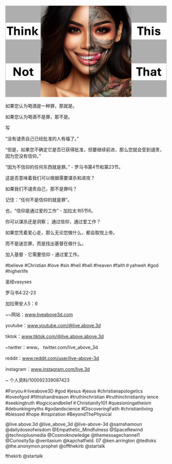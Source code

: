 ![Video cover image](../cover.jpg "cover photo")

如果您认为喝酒是一种罪，那就是。

如果您认为喝酒不是罪，那不是。

写

“没有谴责自己已经批准的人有福了。”

“但是，如果您不确定它是否已获得批准，但要继续前进，那么您就会受到谴责，因为您没有信仰。”

“因为不信仰的任何东西就是罪。” - 罗马书第4节和第23节。

这是否意味着我们可以根据需要谋杀和进攻？

如果我们不谴责自己，那不是罪吗？

记住：“任何不是信仰的就是罪”。

也，“信仰是通过爱的工作”  - 加拉太书5节6。

你可以谋杀还是洞察； 通过信仰，通过爱工作？

如果您凭着爱心走，那么无论您做什么，都会取悦上帝。

而不是迷恋罪，而是找出基督在做什么。

加入基督 - 它需要信仰 - 通过爱工作。

#believe #Christian #love #sin #hell #hell #heaven #faith＃yahweh #god #higherlife


圣经vasyses

罗马书4:22-23

加拉蒂安人5：6


~~网站：www.liveabove3d.com

youtube：www.youtube.com/@live.above.3d

tiktok：www.tiktok.com/@live.above.above.3d

~twitter：www。 twitter.com/live_above_3d

reddit：www.reddit.com/user/live-above-3d

instagram：www.instagram.com/live.3d

~ 个人资料/100092339087423

#Foryou＃liveabove3D #god #jesus #jesus #christianapologetics #loveofgod #fithishandreason #truthinchristian #truthinchristianity ience #seekingtruth #logicicandbelief＃Christianity101 #quesioningatheism #debunkingmyths #godandscience #DiscoveringFaith #christianliving #blessed #hope #inspiration #BeyondThePhysical

@live.above.3d @live_above_3d @live-above-3d @samshamoun @dailydoseofwisdom @Empathetic_Mindfulness @SpaceRewind @technoplusmedia @Cosmoknowledge @themessagechannel1 @CuriositySp @veritasium @kapchatfield. 07 @ken.arrington @tedtoks @the.anonymon.prophet @offthekirb @startalk

fthekirb @startalk


